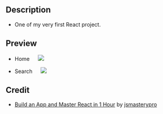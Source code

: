 

## Description
* One of my very first React project.

## Preview

* Home
    &emsp;
    ![](https://i.imgur.com/D3U0Ll1.jpg)
    &emsp;

* Search
    &emsp;
    ![](https://i.imgur.com/e56bp0g.jpg)


## Credit
* [Build an App and Master React in 1 Hour](https://www.youtube.com/watch?v=b9eMGE7QtTk) by [jsmasterypro](https://twitter.com/jsmasterypro)